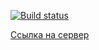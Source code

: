 [![Build status](https://ci.appveyor.com/api/projects/status/atc9cr923jh5dl4m?svg=true)](https://ci.appveyor.com/project/VladimirFilippov555/ahj-homework7-http-frontend)

 [Ссылка на сервер](https://github.com/VladimirFilippov555/ahj-homework7-http-backend)

